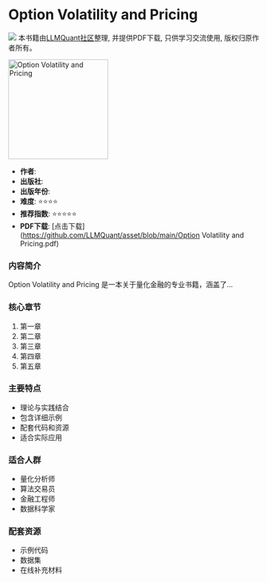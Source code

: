 # Option Volatility and Pricing
![](https://fastly.jsdelivr.net/gh/bucketio/img3@main/2024/09/04/1725464231869-e0b2f727-2a0f-4270-bf6c-31ddc350426a.gif)
本书籍由[LLMQuant社区](https://llmquant.com/)整理, 并提供PDF下载, 只供学习交流使用, 版权归原作者所有。

<img src="None" alt="Option Volatility and Pricing" width="200"/>

- **作者**: 
- **出版社**: 
- **出版年份**: 
- **难度**: ⭐⭐⭐⭐
- **推荐指数**: ⭐⭐⭐⭐⭐
- **PDF下载**: [点击下载](https://github.com/LLMQuant/asset/blob/main/Option Volatility and Pricing.pdf)

### 内容简介
Option Volatility and Pricing 是一本关于量化金融的专业书籍，涵盖了...

### 核心章节
1. 第一章
2. 第二章
3. 第三章
4. 第四章
5. 第五章

### 主要特点
- 理论与实践结合
- 包含详细示例
- 配套代码和资源
- 适合实际应用

### 适合人群
- 量化分析师
- 算法交易员
- 金融工程师
- 数据科学家

### 配套资源
- 示例代码
- 数据集
- 在线补充材料
